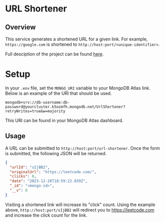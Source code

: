 # URL Shortener

## Overview

This service generates a shortened URL for a given link. For example, `https://google.com`
is shortened to `http://host:port/<unique-identifier>`.

Full desciption of the project can be found [here](https://www.freecodecamp.org/learn/back-end-development-and-apis/back-end-development-and-apis-projects/url-shortener-microservice).

# Setup

In your `.env` file, set the `MONGO_URI` variable to your MongoDB Atlas link. Below
is an example of the URI that should be used.

```
mongodb+srv://db-username:db-password@yourcluster.k5ozmfh.mongodb.net/UrlShortener?retryWrites=true&w=majority
```

This URI can be found in your MongoDB Atlas dashboard.

## Usage

A URL can be submitted to `http://host:port/url-shortener`. Once the form is
submitted, the following JSON will be returned.

```json
{
  "urlId": "sIjBB2",
  "originalUrl": "https://leetcode.com/",
  "clicks": 0,
  "date": "2023-12-26T18:59:22.039Z",
  "_id": "<mongo-id>",
  "__v": 0
}
```

Visiting a shortened link will increase its "click" count. Using the example above,
`http://host:port/sIjBB2` will redirect you to https://leetcode.com and increase
the click count for the link.
